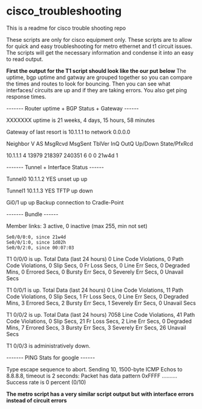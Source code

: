 # cisco_troubleshooting

This is a readme for cisco trouble shooting repo

These scripts are only for cisco equipment only. These scripts are to allow for quick and easy troubleshooting for metro ethernet and t1 circuit issues. The scripts will get the necessary information and condense it into an easy to read output. 

**First the output for the T1 script should look like the our put below** The uptime, bgp uptime and gatway are grouped together so you can compare the times and routes to look for bouncing. Then you can see what interfaces/ circuits are up and if they are taking errors. You also get ping response times.

------- Router uptime + BGP Status + Gateway ------

XXXXXXX uptime is 21 weeks, 4 days, 15 hours, 58 minutes

Gateway of last resort is 10.1.1.1 to network 0.0.0.0

Neighbor        V           AS MsgRcvd MsgSent   TblVer  InQ OutQ Up/Down  State/PfxRcd

10.1.1.1    4        13979  218397  240351        6    0    0 21w4d           1
 
------- Tunnel + Interface Status ------

Tunnel0                    10.1.1.2   YES unset  up                    up

Tunnel1                    10.1.1.3   YES TFTP   up                    down
 
Gi0/1                          up             up       Backup connection to Cradle-Point
 
------- Bundle ------

  Member links: 3 active, 0 inactive (max 255, min not set)
  
    Se0/0/0:0, since 21w4d
    Se0/0/1:0, since 1d02h
    Se0/0/2:0, since 00:07:03
    
T1 0/0/0 is up.
  Total Data (last 24 hours)
     0 Line Code Violations, 0 Path Code Violations,
     0 Slip Secs, 0 Fr Loss Secs, 0 Line Err Secs, 0 Degraded Mins,
     0 Errored Secs, 0 Bursty Err Secs, 0 Severely Err Secs, 0 Unavail Secs
     
T1 0/0/1 is up.
  Total Data (last 24 hours)
     0 Line Code Violations, 11 Path Code Violations,
     0 Slip Secs, 1 Fr Loss Secs, 0 Line Err Secs, 0 Degraded Mins,
     3 Errored Secs, 2 Bursty Err Secs, 1 Severely Err Secs, 0 Unavail Secs
     
T1 0/0/2 is up.
  Total Data (last 24 hours)
     7058 Line Code Violations, 41 Path Code Violations,
     0 Slip Secs, 21 Fr Loss Secs, 2 Line Err Secs, 0 Degraded Mins,
     7 Errored Secs, 3 Bursty Err Secs, 3 Severely Err Secs, 26 Unavail Secs
     
T1 0/0/3 is administratively down.

------- PING Stats for google ------

Type escape sequence to abort.
Sending 10, 1500-byte ICMP Echos to 8.8.8.8, timeout is 2 seconds:
Packet has data pattern 0xFFFF
..........
Success rate is 0 percent (0/10)

**The metro script has a very similar script output but with interface errors instead of circuit errors**



